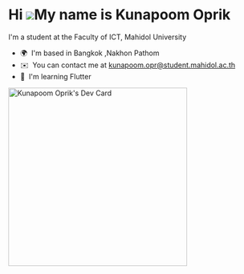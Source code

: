 Hi ![](https://user-images.githubusercontent.com/18350557/176309783-0785949b-9127-417c-8b55-ab5a4333674e.gif)My name is Kunapoom Oprik
======================================================================================================================================

I'm a student at the Faculty of ICT, Mahidol University

*   🌍  I'm based in Bangkok ,Nakhon Pathom
*   ✉️  You can contact me at [kunapoom.opr@student.mahidol.ac.th](mailto:kunapoom.opr@student.mahidol.ac.th)
*   🧠  I'm learning Flutter

<a href="https://app.daily.dev/kunapoom"><img src="https://api.daily.dev/devcards/v2/kcVE8uvQeEUOhKKH6hxSD.png?r=84r&type=default" width="356" alt="Kunapoom Oprik's Dev Card"/></a>
